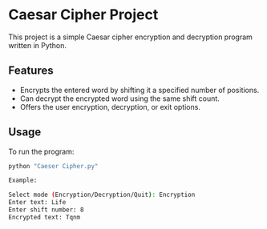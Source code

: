 # Caesar Cipher Project

This project is a simple Caesar cipher encryption and decryption program written in Python.  

## Features
- Encrypts the entered word by shifting it a specified number of positions.
- Can decrypt the encrypted word using the same shift count.
- Offers the user encryption, decryption, or exit options.

## Usage
To run the program:
```bash
python "Caeser Cipher.py"

Example:

Select mode (Encryption/Decryption/Quit): Encryption
Enter text: Life
Enter shift number: 8
Encrypted text: Tqnm
